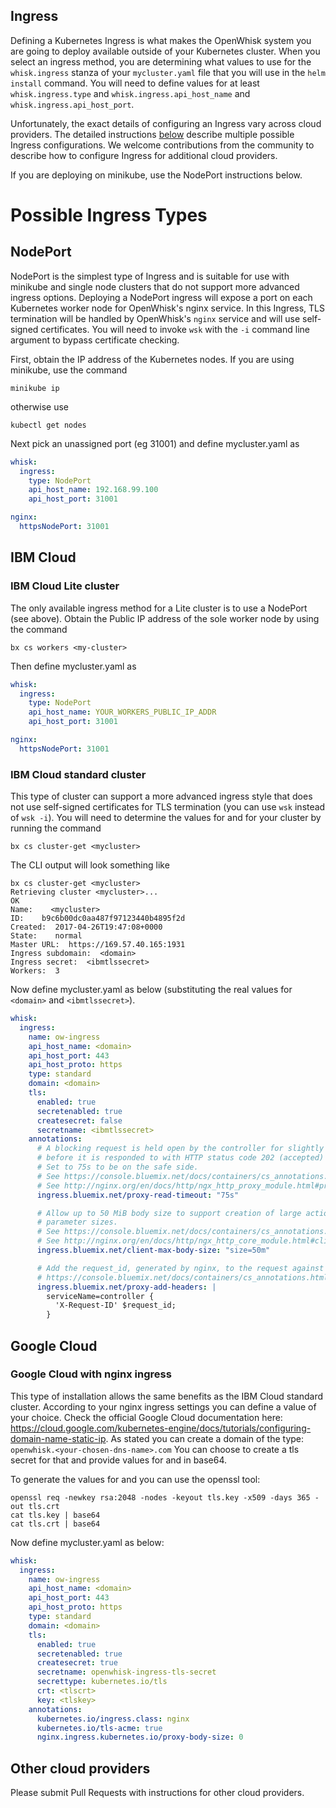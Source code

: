 <!--
#
# Licensed to the Apache Software Foundation (ASF) under one or more
# contributor license agreements.  See the NOTICE file distributed with
# this work for additional information regarding copyright ownership.
# The ASF licenses this file to You under the Apache License, Version 2.0
# (the "License"); you may not use this file except in compliance with
# the License.  You may obtain a copy of the License at
#
#     http://www.apache.org/licenses/LICENSE-2.0
#
# Unless required by applicable law or agreed to in writing, software
# distributed under the License is distributed on an "AS IS" BASIS,
# WITHOUT WARRANTIES OR CONDITIONS OF ANY KIND, either express or implied.
# See the License for the specific language governing permissions and
# limitations under the License.
#
-->

Ingress
-------

Defining a Kubernetes Ingress is what makes the OpenWhisk system you
are going to deploy available outside of your Kubernetes cluster. When
you select an ingress method, you are determining what values to use
for the `whisk.ingress` stanza of your `mycluster.yaml` file that you
will use in the `helm install` command.  You will need to define
values for at least `whisk.ingress.type` and `whisk.ingress.api_host_name`
and `whisk.ingress.api_host_port`.

Unfortunately, the exact details of configuring an Ingress vary across
cloud providers.  The detailed instructions
[below](#possible-ingress-types) describe multiple possible Ingress
configurations.  We welcome contributions from the community to
describe how to configure Ingress for additional cloud providers.

If you are deploying on minikube, use the NodePort instructions below.

# Possible Ingress Types

## NodePort

NodePort is the simplest type of Ingress and is suitable for use with
minikube and single node clusters that do not support more advanced
ingress options.  Deploying a NodePort ingress will expose a port on
each Kubernetes worker node for OpenWhisk's nginx service.
In this Ingress, TLS termination will be handled by OpenWhisk's
`nginx` service and will use self-signed certificates.  You will need
to invoke `wsk` with the `-i` command line argument to bypass
certificate checking.

First,  obtain the IP address of the Kubernetes nodes. If you are
using minikube, use the command
```shell
minikube ip
```
otherwise use
```
kubectl get nodes
```

Next pick an unassigned port (eg 31001) and define mycluster.yaml as
```yaml
whisk:
  ingress:
    type: NodePort
    api_host_name: 192.168.99.100
    api_host_port: 31001

nginx:
  httpsNodePort: 31001
```

## IBM Cloud

### IBM Cloud Lite cluster

The only available ingress method for a Lite cluster is to use a
NodePort (see above). Obtain the Public IP address of the sole worker
node by using the command
 ```
bx cs workers <my-cluster>
 ```
Then define mycluster.yaml as

```yaml
whisk:
  ingress:
    type: NodePort
    api_host_name: YOUR_WORKERS_PUBLIC_IP_ADDR
    api_host_port: 31001

nginx:
  httpsNodePort: 31001
```

### IBM Cloud standard cluster

This type of cluster can support a more advanced ingress style that
does not use self-signed certificates for TLS termination (you can use
`wsk` instead of `wsk -i`).  You will need to determine the values for
<domain> and <ibmtlssecret> for your cluster by running the command
```
bx cs cluster-get <mycluster>
```
The CLI output will look something like
```
bx cs cluster-get <mycluster>
Retrieving cluster <mycluster>...
OK
Name:    <mycluster>
ID:    b9c6b00dc0aa487f97123440b4895f2d
Created:  2017-04-26T19:47:08+0000
State:    normal
Master URL:  https://169.57.40.165:1931
Ingress subdomain:  <domain>
Ingress secret:  <ibmtlssecret>
Workers:  3
```

Now define mycluster.yaml as below (substituting the real values for
`<domain>` and `<ibmtlssecret>`).
```yaml
whisk:
  ingress:
    name: ow-ingress
    api_host_name: <domain>
    api_host_port: 443
    api_host_proto: https
    type: standard
    domain: <domain>
    tls:
      enabled: true
      secretenabled: true
      createsecret: false
      secretname: <ibmtlssecret>
    annotations:
      # A blocking request is held open by the controller for slightly more than 60 seconds
      # before it is responded to with HTTP status code 202 (accepted) and closed.
      # Set to 75s to be on the safe side.
      # See https://console.bluemix.net/docs/containers/cs_annotations.html#proxy-connect-timeout
      # See http://nginx.org/en/docs/http/ngx_http_proxy_module.html#proxy_read_timeout
      ingress.bluemix.net/proxy-read-timeout: "75s"

      # Allow up to 50 MiB body size to support creation of large actions and large
      # parameter sizes.
      # See https://console.bluemix.net/docs/containers/cs_annotations.html#client-max-body-size
      # See http://nginx.org/en/docs/http/ngx_http_core_module.html#client_max_body_size
      ingress.bluemix.net/client-max-body-size: "size=50m"

      # Add the request_id, generated by nginx, to the request against the controllers. This id will be used as tid there.
      # https://console.bluemix.net/docs/containers/cs_annotations.html#proxy-add-headers
      ingress.bluemix.net/proxy-add-headers: |
        serviceName=controller {
          'X-Request-ID' $request_id;
        }

```

## Google Cloud

### Google Cloud with nginx ingress

This type of installation allows the same benefits as the IBM Cloud standard cluster.
According to your nginx ingress settings you can define a <domain> value of your choice. Check the official Google Cloud documentation here: https://cloud.google.com/kubernetes-engine/docs/tutorials/configuring-domain-name-static-ip. As stated you can create a domain of the type: `openwhisk.<your-chosen-dns-name>.com`
You can choose to create a tls secret for that <domain> and provide values for <tlscrt> and <tlskey> in base64.

To generate the values for <tlscrt> and <tlskey> you can use the openssl tool:

```
openssl req -newkey rsa:2048 -nodes -keyout tls.key -x509 -days 365 -out tls.crt
cat tls.key | base64
cat tls.crt | base64
```

Now define mycluster.yaml as below:

```yaml
whisk:
  ingress:
    name: ow-ingress
    api_host_name: <domain>
    api_host_port: 443
    api_host_proto: https
    type: standard
    domain: <domain>
    tls:
      enabled: true
      secretenabled: true
      createsecret: true
      secretname: openwhisk-ingress-tls-secret
      secrettype: kubernetes.io/tls
      crt: <tlscrt>
      key: <tlskey>
    annotations:
      kubernetes.io/ingress.class: nginx
      kubernetes.io/tls-acme: true
      nginx.ingress.kubernetes.io/proxy-body-size: 0
```

## Other cloud providers

Please submit Pull Requests with instructions for other cloud providers.
